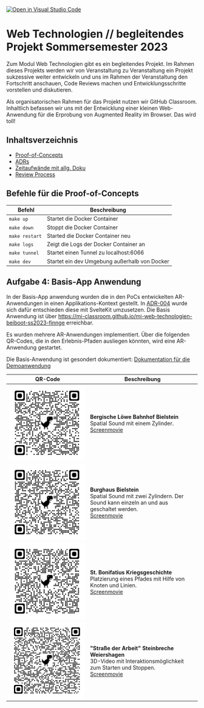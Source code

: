 [![Open in Visual Studio Code](https://classroom.github.com/assets/open-in-vscode-718a45dd9cf7e7f842a935f5ebbe5719a5e09af4491e668f4dbf3b35d5cca122.svg)](https://classroom.github.com/online_ide?assignment_repo_id=10785596&assignment_repo_type=AssignmentRepo)

# Web Technologien // begleitendes Projekt Sommersemester 2023

Zum Modul Web Technologien gibt es ein begleitendes Projekt. Im Rahmen dieses Projekts werden wir von Veranstaltung zu Veranstaltung ein Projekt sukzessive weiter entwickeln und uns im Rahmen der Veranstaltung den Fortschritt anschauen, Code Reviews machen und Entwicklungsschritte vorstellen und diskutieren.

Als organisatorischen Rahmen für das Projekt nutzen wir GitHub Classroom. Inhaltlich befassen wir uns mit der Entwicklung einer kleinen Web-Anwendung für die Erprobung von Augmented Reality im Browser. Das wird toll!

## Inhaltsverzeichnis

- [Proof-of-Concepts](./proof-of-concepts/README.md)
- [ADRs](./docs/adrs/README.md)
- [Zeitaufwände mit allg. Doku](./docs/zeitaufwand.md)
- [Review Process](./docs/review-process.md)

## Befehle für die Proof-of-Concepts

| Befehl | Beschreibung |
| --- | --- |
| `make up` | Startet die Docker Container |
| `make down` | Stoppt die Docker Container |
| `make restart` | Started die Docker Container neu |
| `make logs` | Zeigt die Logs der Docker Container an |
| `make tunnel` | Startet einen Tunnel zu localhost:6066 |
| `make dev` | Startet ein dev Umgebung außerhalb von Docker |

## Aufgabe 4: Basis-App Anwendung

In der Basis-App anwendung wurden die in den PoCs entwickelten AR-Anwendungen in einen Applikations-Kontext gestellt. In [ADR-004](./docs/adrs/004-sveltekit.md) wurde sich dafür entschieden diese mit SvelteKit umzusetzen. Die Basis Anwendung ist über <https://mi-classroom.github.io/mi-web-technologien-beiboot-ss2023-finnge> erreichbar.

Es wurden mehrere AR-Anwendungen implementiert. Über die folgenden QR-Codes, die in den Erlebnis-Pfaden ausliegen könnten, wird eine AR-Anwendung gestartet.

Die Basis-Anwendung ist gesondert dokumentiert: [Dokumentation für die Demoanwendung](./docs/demoanwendung.md)

| QR-Code | Beschreibung |
| --- | --- |
| ![QR-Code](./docs/qr-codes/bergischer-loewe-bahnhof-bielstein.png) | **Bergische Löwe Bahnhof Bielstein** <br> Spatial Sound mit einem Zylinder. <br> [Screenmovie](./docs/demo-screenmovies/bergischer-loewe-bahnhof-bielstein.mov) |
| ![QR-Code](./docs/qr-codes/burghaus-bielstein.png) | **Burghaus Bielstein** <br> Spatial Sound mit zwei Zylindern. Der Sound kann einzeln an und aus geschaltet werden. <br> [Screenmovie](./docs/demo-screenmovies/burghaus-bielstein.mov) |
| ![QR-Code](./docs/qr-codes/st-bonifatius-kriegsgeschichte.png) | **St. Bonifatius Kriegsgeschichte** <br> Platzierung eines Pfades mit Hilfe von Knoten und Linien. <br> [Screenmovie](./docs/demo-screenmovies/st-bonifatius-kriegsgeschichte.mov) |
| ![QR-Code](./docs/qr-codes/strasse-der-arbeit-steinbreche-weiershagen.png) | **"Straße der Arbeit" Steinbreche Weiershagen** <br> 3D-Video mit Interaktionsmöglichkeit zum Starten und Stoppen. <br> [Screenmovie](./docs/demo-screenmovies/strasse-der-arbeit-steinbreche-weiershagen.mov) |
